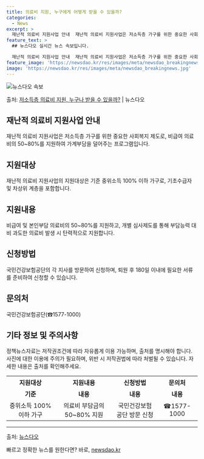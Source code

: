 ```yaml
---
title: 의료비 지원, 누구에게 어떻게 받을 수 있을까?
categories:
  - News
excerpt: >
  재난적 의료비 지원사업 안내  재난적 의료비 지원사업은 저소득층 가구를 위한 중요한 사회복지 제도로, 비급여…
feature_text: >
  ## 뉴스다오 실시간 뉴스 속보입니다.

  재난적 의료비 지원사업 안내  재난적 의료비 지원사업은 저소득층 가구를 위한 중요한 사회복지 제도로, 비급여…
feature_image: 'https://newsdao.kr/res/images/meta/newsdao_breakingnews.jpg'
image: 'https://newsdao.kr/res/images/meta/newsdao_breakingnews.jpg'
---
```


![뉴스다오 속보](https://newsdao.kr/res/images/meta/newsdao_breakingnews.jpg)

<p>출처: <a href="https://newsdao.kr/4486" rel="dofollow">저소득층 의료비 지원, 누구나 받을 수 있을까?</a> | 뉴스다오</p>

<h2>재난적 의료비 지원사업 안내</h2>
<p data-ke-size="size16">재난적 의료비 지원사업은 저소득층 가구를 위한 중요한 사회복지 제도로, 비급여 의료비의 50~80%를 지원하여 가계부담을 덜어주는 프로그램입니다.</p>

<h2 data-ke-size="size26">지원대상</h2>
<p>재난적 의료비 지원사업의 지원대상은 기준 중위소득 100% 이하 가구로, 기초수급자 및 차상위 계층을 포함합니다.</p>

<h2 data-ke-size="size26">지원내용</h2>
<p>비급여 및 본인부담 의료비의 50~80%를 지원하고, 개별 심사제도를 통해 부담능력 대비 과도한 의료비 발생 시 탄력적으로 지원합니다.</p>

<h2 data-ke-size="size26">신청방법</h2>
<p>국민건강보험공단의 각 지사를 방문하여 신청하며, 퇴원 후 180일 이내에 필요한 서류를 준비하여 신청할 수 있습니다.</p>

<h2 data-ke-size="size26">문의처</h2>
<p>국민건강보험공단(☎1577-1000)</p>

<h2 data-ke-size="size26">기타 정보 및 주의사항</h2>
<p>정책뉴스자료는 저작권조건에 따라 자유롭게 이용 가능하며, 출처를 명시해야 합니다. 사진에 대한 이용에 주의가 필요하며, 위반 시 저작권법에 따라 처벌될 수 있습니다. 자세한 내용은 출처를 확인해주세요.</p>

<table>
	<tr>
		<th>지원대상</th>
		<th>지원내용</th>
		<th>신청방법</th>
		<th>문의처</th>
	</tr>
	<tr>
		<td style="text-align: center; height: 17px;"><b>기준</b></td>
		<td style="text-align: center; height: 17px;"><b>내용</b></td>
		<td style="text-align: center; height: 17px;"><b>내용</b></td>
		<td style="text-align: center; height: 17px;"><b>내용</b></td>
	</tr>
	<tr>
		<td style="text-align: center; height: 17px;">중위소득 100% 이하 가구</td>
		<td style="text-align: center; height: 17px;">의료비 부담금의 50~80% 지원</td>
		<td style="text-align: center; height: 17px;">국민건강보험공단 방문 신청</td>
		<td style="text-align: center; height: 17px;">☎1577-1000</td>
	</tr>
</table>

<hr>

<p data-ke-size="size16">출처: <a href="https://newsdao.kr/4486">뉴스다오</a></p> 

빠르고 정확한 뉴스를 원한다면? 바로, <a href="https://newsdao.kr" rel="dofollow">newsdao.kr</a>


